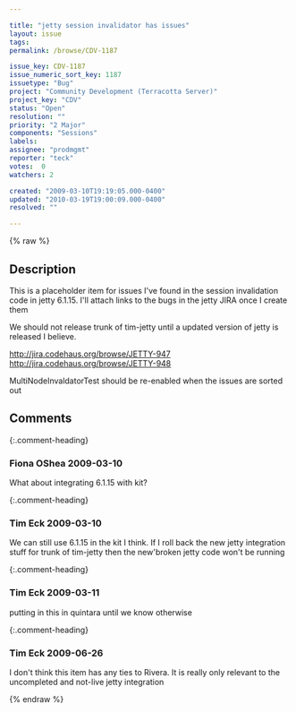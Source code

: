 ```yaml
---

title: "jetty session invalidator has issues"
layout: issue
tags: 
permalink: /browse/CDV-1187

issue_key: CDV-1187
issue_numeric_sort_key: 1187
issuetype: "Bug"
project: "Community Development (Terracotta Server)"
project_key: "CDV"
status: "Open"
resolution: ""
priority: "2 Major"
components: "Sessions"
labels: 
assignee: "prodmgmt"
reporter: "teck"
votes:  0
watchers: 2

created: "2009-03-10T19:19:05.000-0400"
updated: "2010-03-19T19:00:09.000-0400"
resolved: ""

---
```




{% raw %}



## Description

<div markdown="1" class="description">

This is a placeholder item for issues I've found in the session invalidation code in jetty 6.1.15. I'll attach links to the bugs in the jetty JIRA once I create them

We should not release trunk of tim-jetty until a updated version of jetty is released I believe. 

http://jira.codehaus.org/browse/JETTY-947
http://jira.codehaus.org/browse/JETTY-948

MultiNodeInvaldatorTest should be re-enabled when the issues are sorted out



</div>

## Comments


{:.comment-heading}
### **Fiona OShea** <span class="date">2009-03-10</span>

<div markdown="1" class="comment">

What about integrating 6.1.15 with kit?

</div>


{:.comment-heading}
### **Tim Eck** <span class="date">2009-03-10</span>

<div markdown="1" class="comment">

We can still use 6.1.15 in the kit I think. If I roll back the new jetty integration stuff for trunk of tim-jetty then the new'broken jetty code won't be running

</div>


{:.comment-heading}
### **Tim Eck** <span class="date">2009-03-11</span>

<div markdown="1" class="comment">

putting in this in quintara until we know otherwise

</div>


{:.comment-heading}
### **Tim Eck** <span class="date">2009-06-26</span>

<div markdown="1" class="comment">

I don't think this item has any ties to Rivera. It is really only relevant to the uncompleted and not-live jetty integration


</div>



{% endraw %}
